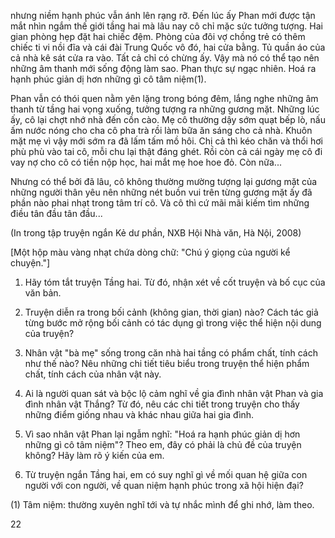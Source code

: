 nhưng niềm hạnh phúc vẫn ánh lên rạng rỡ. Đến lúc ấy Phan mới được tận mắt nhìn ngắm thế giới tầng hai mà lâu nay cô chỉ mặc sức tưởng tượng. Hai gian phòng hẹp đặt hai chiếc đệm. Phòng của đôi vợ chồng trẻ có thêm chiếc ti vi nồi đĩa và cái đài Trung Quốc vô đó, hai cửa bằng. Tủ quần áo của cả nhà kê sát cửa ra vào. Tất cả chỉ có chừng ấy. Vậy mà nó có thể tạo nên những âm thanh mới sống động làm sao. Phan thực sự ngạc nhiên. Hoá ra hạnh phúc giản dị hơn những gì cô tâm niệm(1).

Phan vẫn có thói quen nằm yên lặng trong bóng đêm, lắng nghe những âm thanh từ tầng hai vọng xuống, tưởng tượng ra những gương mặt. Những lúc ấy, cô lại chợt nhớ nhà đến cồn cào. Mẹ cô thường dậy sớm quạt bếp lò, nấu ấm nước nóng cho cha cô pha trà rồi làm bữa ăn sáng cho cả nhà. Khuôn mặt mẹ vì vậy mới sớm ra đã lấm tấm mồ hôi. Chị cả thì kéo chăn và thổi hơi phù phù vào tai cô, mỗi chu lại thật đáng ghét. Rồi còn cả cái ngày mẹ cô đi vay nợ cho cô có tiền nộp học, hai mắt mẹ hoe hoe đỏ. Còn nữa...

Nhưng có thể bởi đã lâu, cô không thường mường tượng lại gương mặt của những người thân yêu nên những nét buồn vui trên từng gương mặt ấy đã phần nào phai nhạt trong tâm trí cô. Và cô thì cứ mãi mãi kiếm tìm những điều tân đầu tân đầu...

(In trong tập truyện ngắn Kẻ dư phần, NXB Hội Nhà văn, Hà Nội, 2008)

[Một hộp màu vàng nhạt chứa dòng chữ: "Chú ý giọng của người kể chuyện."]

1. Hãy tóm tắt truyện Tầng hai. Từ đó, nhận xét về cốt truyện và bố cục của văn bản.

2. Truyện diễn ra trong bối cảnh (không gian, thời gian) nào? Cách tác giả từng bước mở rộng bối cảnh có tác dụng gì trong việc thể hiện nội dung của truyện?

3. Nhân vật "bà mẹ" sống trong căn nhà hai tầng có phẩm chất, tính cách như thế nào? Nêu những chi tiết tiêu biểu trong truyện thể hiện phẩm chất, tính cách của nhân vật này.

4. Ai là người quan sát và bộc lộ cảm nghĩ về gia đình nhân vật Phan và gia đình nhân vật Thắng? Từ đó, nêu các chi tiết trong truyện cho thấy những điểm giống nhau và khác nhau giữa hai gia đình.

5. Vì sao nhân vật Phan lại ngẫm nghĩ: "Hoá ra hạnh phúc giản dị hơn những gì cô tâm niệm"? Theo em, đây có phải là chủ đề của truyện không? Hãy làm rõ ý kiến của em.

6. Từ truyện ngắn Tầng hai, em có suy nghĩ gì về mối quan hệ giữa con người với con người, về quan niệm hạnh phúc trong xã hội hiện đại?

(1) Tâm niệm: thường xuyên nghĩ tới và tự nhắc mình để ghi nhớ, làm theo.

22